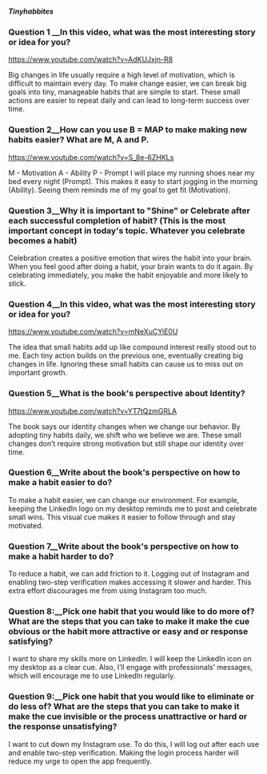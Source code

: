 ##### Tinyhabbites

### Question 1 __In this video, what was the most interesting story or idea for you?


https://www.youtube.com/watch?v=AdKUJxjn-R8


Big changes in life usually require a high level of motivation, which is difficult to maintain every day.
To make change easier, we can break big goals into tiny, manageable habits that are simple to start.
These small actions are easier to repeat daily and can lead to long-term success over time.

### Question 2__How can you use B = MAP to make making new habits easier? What are M, A and P.


https://www.youtube.com/watch?v=S_8e-6ZHKLs
 

M - Motivation
A - Ability
P - Prompt
I will place my running shoes near my bed every night (Prompt). This makes it easy to start jogging in the morning (Ability). Seeing them reminds me of my goal to get fit (Motivation).


### Question 3__Why it is important to "Shine" or Celebrate after each successful completion of habit? (This is the most important concept in today's topic. Whatever you celebrate becomes a habit)


Celebration creates a positive emotion that wires the habit into your brain.
When you feel good after doing a habit, your brain wants to do it again.
By celebrating immediately, you make the habit enjoyable and more likely to stick.



### Question 4__In this video, what was the most interesting story or idea for you?


https://www.youtube.com/watch?v=mNeXuCYiE0U


The idea that small habits add up like compound interest really stood out to me. Each tiny action builds on the previous one, eventually creating big changes in life. Ignoring these small habits can cause us to miss out on important growth.

### Question 5__What is the book's perspective about Identity?


https://www.youtube.com/watch?v=YT7tQzmGRLA


The book says our identity changes when we change our behavior. By adopting tiny habits daily, we shift who we believe we are. These small changes don’t require strong motivation but still shape our identity over time.

### Question 6__Write about the book's perspective on how to make a habit easier to do?


To make a habit easier, we can change our environment. For example, keeping the LinkedIn logo on my desktop reminds me to post and celebrate small wins. This visual cue makes it easier to follow through and stay motivated.

### Question 7__Write about the book's perspective on how to make a habit harder to do?


To reduce a habit, we can add friction to it. Logging out of Instagram and enabling two-step verification makes accessing it slower and harder. This extra effort discourages me from using Instagram too much.

### Question 8:__Pick one habit that you would like to do more of? What are the steps that you can take to make it make the cue obvious or the habit more attractive or easy and or response satisfying?


I want to share my skills more on LinkedIn. I will keep the LinkedIn icon on my desktop as a clear cue. Also, I’ll engage with professionals’ messages, which will encourage me to use LinkedIn regularly.

### Question 9:__Pick one habit that you would like to eliminate or do less of? What are the steps that you can take to make it make the cue invisible or the process unattractive or hard or the response unsatisfying?


I want to cut down my Instagram use. To do this, I will log out after each use and enable two-step verification. Making the login process harder will reduce my urge to open the app frequently.